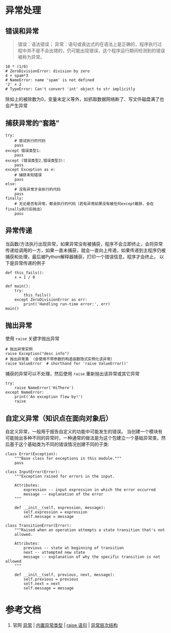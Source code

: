 # 异常处理

## 错误和异常
> 错误：语法错误；
> 异常：语句或表达式的在语法上是正确的，程序执行过程中并不是不会出错的，仍可能出现错误，这个程序运行期间检测到的错误被称为异常。

```
10 * (1/0) 
# ZeroDivisionError: division by zero
4 + spam*3
# NameError: name 'spam' is not defined
'2' + 2
# TypeError: Can't convert 'int' object to str implicitly
```
除如上的被除数为0，变量未定义等外，如抓取数据网络断了、写文件磁盘满了也会产生异常

## 捕获异常的“套路”
```
try:
	# 尝试执行的代码
	pass
except 错误类型1:
	pass
except (错误类型2,错误类型3):
	pass
except Exception as e:
	# 捕获未知错误
	pass
else:
	# 没有异常才会执行的代码
	pass
finally:
	# 无论是否有异常，都会执行的代码（若有异常如果没有被任何except截获，会在finally执行后抛出）
	pass
```

## 异常传递
当函数/方法执行出现异常，如果异常没有被捕获，程序不会立即终止，会将异常传递给调用的一方，如果一直未捕获，就会一直向上传递，如果传递到主程序仍被捕获和处理，最后被Python解释器捕获，打印一个错误信息，程序才会终止。
以下是异常传递的例子
```
def this_fails():
    x = 1 / 0

def main():
    try:
        this_fails()
    except ZeroDivisionError as err:
        print('Handling run-time error:', err)
main()
```

## 抛出异常
使用 `raise` 关键字抛出异常
```
# 抛出异常实例
raise Exception("desc info")
# 抛出异常类 （会使用不带参数的构造函数隐式实例化该异常）
raise ValueError  # shorthand for 'raise ValueError()'
```

捕获的异常可以不处理，然后使用 `raise` 重新抛出该异常或其它异常
```
try:
	raise NameError('HiThere')
except NameError:
	print('An exception flew by!')
	raise
```

## 自定义异常（知识点在面向对象后）
自定义异常，一般用于报告自定义的功能中可能发生的错误。
当创建一个模块有可能抛出多种不同的异常时，一种通常的做法是为这个包建立一个基础异常类，然后基于这个基础类为不同的错误情况创建不同的子类:
```
class Error(Exception):
    """Base class for exceptions in this module."""
    pass

class InputError(Error):
    """Exception raised for errors in the input.

    Attributes:
        expression -- input expression in which the error occurred
        message -- explanation of the error
    """

    def __init__(self, expression, message):
        self.expression = expression
        self.message = message

class TransitionError(Error):
    """Raised when an operation attempts a state transition that's not
    allowed.

    Attributes:
        previous -- state at beginning of transition
        next -- attempted new state
        message -- explanation of why the specific transition is not allowed
    """

    def __init__(self, previous, next, message):
        self.previous = previous
        self.next = next
        self.message = message
```

# 参考文档
1. 官网 [异常](https://docs.python.org/3.5/tutorial/errors.html#exceptions) | [内置异常类型](https://docs.python.org/3.5/library/exceptions.html#bltin-exceptions) | [raise 语句](https://docs.python.org/3.5/reference/simple_stmts.html#raise) | [异常层次结构](https://docs.python.org/3.5/library/exceptions.html#exception-hierarchy)